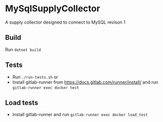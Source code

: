 # MySqlSupplyCollector
A supply collector designed to connect to MySQL
revison 1
## Build
Run `dotnet build`

## Tests
* Run `./run-tests.sh` or
* Install gitlab-runner from https://docs.gitlab.com/runner/install/ and run `gitlab-runner exec docker test`

## Load tests
* Install gitlab-runner and run `gitlab-runner exec docker load_test`
